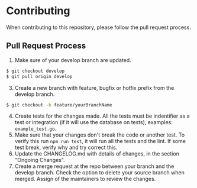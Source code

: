 # Contributing

When contributing to this repository, please follow the pull request process.

## Pull Request Process

1. Make sure of your develop branch are updated.
```sh
$ git checkout develop
$ git pull origin develop
```
3. Create a new branch with feature, bugfix or hotfix prefix from the develop branch.
```sh
$ git checkout -b feature/yourBranchName
```
4. Create tests for the changes made. All the tests must be indentifier as a test or integration (if it will use the database on tests), examples: `example_test.go`.
5. Make sure that your changes don't break the code or another test. To verify this run `npm run test`, it will run all the tests and the lint. If some test break, verify why and try correct this.
6. Update the CHANGELOG.md with details of changes, in the section "Ongoing Changes".
7. Create a merge request at the repo between your branch and the develop branch. Check the option to delete your source branch when merged. Assign of the maintainers to review the changes.
